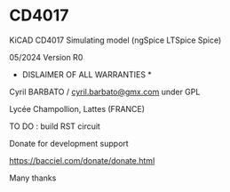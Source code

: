 # CD4017

KiCAD CD4017 Simulating model (ngSpice LTSpice Spice)

05/2024 Version R0

* DISLAIMER OF ALL WARRANTIES *

Cyril BARBATO / cyril.barbato@gmx.com under GPL

Lycée Champollion, Lattes (FRANCE)

TO DO : build RST circuit

Donate for development support

https://bacciel.com/donate/donate.html

Many thanks
